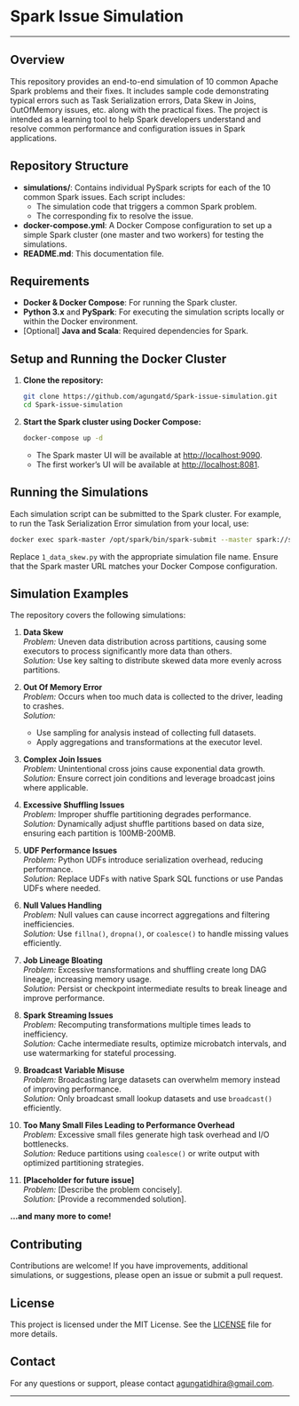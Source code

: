 # Spark Issue Simulation

---

## Overview

This repository provides an end-to-end simulation of 10 common Apache Spark problems and their fixes. It includes sample code demonstrating typical errors such as Task Serialization errors, Data Skew in Joins, OutOfMemory issues, etc. along with the practical fixes. The project is intended as a learning tool to help Spark developers understand and resolve common performance and configuration issues in Spark applications.

## Repository Structure

- **simulations/**: Contains individual PySpark scripts for each of the 10 common Spark issues. Each script includes:
  - The simulation code that triggers a common Spark problem.
  - The corresponding fix to resolve the issue.
- **docker-compose.yml**: A Docker Compose configuration to set up a simple Spark cluster (one master and two workers) for testing the simulations.
- **README.md**: This documentation file.

## Requirements

- **Docker & Docker Compose**: For running the Spark cluster.
- **Python 3.x** and **PySpark**: For executing the simulation scripts locally or within the Docker environment.
- [Optional] **Java and Scala**: Required dependencies for Spark.

## Setup and Running the Docker Cluster

1. **Clone the repository:**
   ```bash
   git clone https://github.com/agungatd/Spark-issue-simulation.git
   cd Spark-issue-simulation
   ```

2. **Start the Spark cluster using Docker Compose:**
   ```bash
   docker-compose up -d
   ```
   - The Spark master UI will be available at [http://localhost:9090](http://localhost:9090).
   - The first worker’s UI will be available at [http://localhost:8081](http://localhost:8081).

## Running the Simulations

Each simulation script can be submitted to the Spark cluster. For example, to run the Task Serialization Error simulation from your local, use:
```bash
docker exec spark-master /opt/spark/bin/spark-submit --master spark://spark-master:7077 simulations/1_data_skew.py
```
Replace `1_data_skew.py` with the appropriate simulation file name. Ensure that the Spark master URL matches your Docker Compose configuration.

## Simulation Examples

The repository covers the following simulations:

1. **Data Skew**  
   *Problem:* Uneven data distribution across partitions, causing some executors to process significantly more data than others.  
   *Solution:* Use key salting to distribute skewed data more evenly across partitions.

2. **Out Of Memory Error**  
   *Problem:* Occurs when too much data is collected to the driver, leading to crashes.  
   *Solution:*  
   - Use sampling for analysis instead of collecting full datasets.  
   - Apply aggregations and transformations at the executor level.  

3. **Complex Join Issues**  
   *Problem:* Unintentional cross joins cause exponential data growth.  
   *Solution:* Ensure correct join conditions and leverage broadcast joins where applicable.

4. **Excessive Shuffling Issues**  
   *Problem:* Improper shuffle partitioning degrades performance.  
   *Solution:* Dynamically adjust shuffle partitions based on data size, ensuring each partition is 100MB-200MB.

5. **UDF Performance Issues**  
   *Problem:* Python UDFs introduce serialization overhead, reducing performance.  
   *Solution:* Replace UDFs with native Spark SQL functions or use Pandas UDFs where needed.

6. **Null Values Handling**  
   *Problem:* Null values can cause incorrect aggregations and filtering inefficiencies.  
   *Solution:* Use `fillna()`, `dropna()`, or `coalesce()` to handle missing values efficiently.

7. **Job Lineage Bloating**  
   *Problem:* Excessive transformations and shuffling create long DAG lineage, increasing memory usage.  
   *Solution:* Persist or checkpoint intermediate results to break lineage and improve performance.

8. **Spark Streaming Issues**  
   *Problem:* Recomputing transformations multiple times leads to inefficiency.  
   *Solution:* Cache intermediate results, optimize microbatch intervals, and use watermarking for stateful processing.

9. **Broadcast Variable Misuse**  
   *Problem:* Broadcasting large datasets can overwhelm memory instead of improving performance.  
   *Solution:* Only broadcast small lookup datasets and use `broadcast()` efficiently.

10. **Too Many Small Files Leading to Performance Overhead**  
   *Problem:* Excessive small files generate high task overhead and I/O bottlenecks.  
   *Solution:* Reduce partitions using `coalesce()` or write output with optimized partitioning strategies.

11. **[Placeholder for future issue]**  
   *Problem:* [Describe the problem concisely].  
   *Solution:* [Provide a recommended solution].  

**...and many more to come!**

## Contributing

Contributions are welcome! If you have improvements, additional simulations, or suggestions, please open an issue or submit a pull request.

## License

This project is licensed under the MIT License. See the [LICENSE](LICENSE) file for more details.

## Contact

For any questions or support, please contact [agungatidhira@gmail.com](mailto:agungatidhira@gmail.com).

---